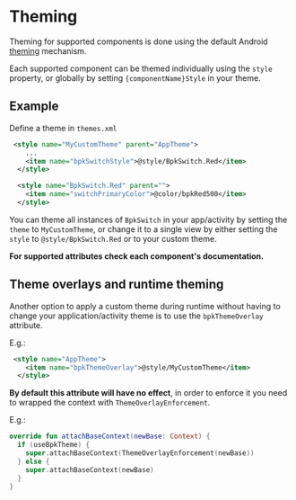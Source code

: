 # Theming

Theming for supported components is done using the default Android [theming](https://developer.android.com/guide/topics/ui/look-and-feel/themes) mechanism.

Each supported component can be themed individually using the `style` property, or globally by setting `{componentName}Style` in your theme.

## Example

Define a theme in `themes.xml`

```xml
 <style name="MyCustomTheme" parent="AppTheme">
    ...
    <item name="bpkSwitchStyle">@style/BpkSwitch.Red</item>
  </style>

  <style name="BpkSwitch.Red" parent="">
    <item name="switchPrimaryColor">@color/bpkRed500</item>
  </style>
```

You can theme all instances of `BpkSwitch` in your app/activity by setting the `theme` to `MyCustomTheme`, or change it to a single view by either setting the `style` to `@style/BpkSwitch.Red` or to your custom theme.

__For supported attributes check each component's documentation.__

## Theme overlays and runtime theming

Another option to apply a custom theme during runtime without having to change your application/activity theme is to 
use the `bpkThemeOverlay` attribute.

E.g.:

```xml
 <style name="AppTheme">
    <item name="bpkThemeOverlay">@style/MyCustomTheme</item>
  </style>
```

**By default this attribute will have no effect**, in order to enforce it you need to wrapped the context with `ThemeOverlayEnforcement`.

E.g.:

```Kotlin
override fun attachBaseContext(newBase: Context) {
  if (useBpkTheme) {
    super.attachBaseContext(ThemeOverlayEnforcement(newBase))
  } else {
    super.attachBaseContext(newBase)
  }
}
```